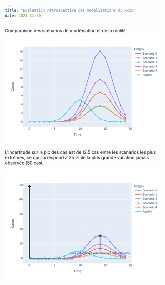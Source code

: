 ```yaml
---
title: "Evaluation rétrospective des modélisations du xxxx"
date: 2021-11-30
---
```


Comparaison des scénarios de modélisation et de la réalité.
<img src="/_images/example.png">

L'incertitude sur le pic des cas est de 12.5 cas entre les scénarios les plus extrêmes, ce qui correspond à 25 % de la plus grande variation jamais observée (50 cas). 

<img src="/_images/example_informativeness.png">
